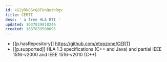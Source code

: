 ```yaml
---
id: xG2yRk8SrQ8FUnQuthRgv
title: CERTI
desc: ' a free HLA RTI '
updated: 1637839818246
created: 1637839500095
---
```


- [[p.hasRepository]] https://github.com/etopzone/CERTI
- [[p.supported]] HLA 1.3 specifications (C++ and Java) and partial IEEE 1516-v2000 and IEEE 1516-v2010 (C++)